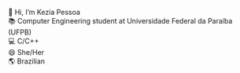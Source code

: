👋 Hi, I’m Kezia Pessoa  
📚 Computer Engineering student at Universidade Federal da Paraíba (UFPB)  
💻 C/C++  
😄 She/Her  
🌎 Brazilian  


<!---
keziapessoa/keziapessoa is a ✨ special ✨ repository because its `README.md` (this file) appears on your GitHub profile.
You can click the Preview link to take a look at your changes.
--->
